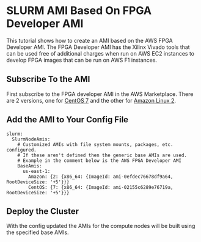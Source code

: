 # SLURM AMI Based On FPGA Developer AMI

This tutorial shows how to create an AMI based on the AWS FPGA Developer AMI.
The FPGA Developer AMI has the Xilinx Vivado tools that can be used free of additional
charges when run on AWS EC2 instances to develop FPGA images that can be run on AWS F1 instances.

## Subscribe To the AMI

First subscribe to the FPGA developer AMI in the AWS Marketplace.
There are 2 versions, one for [CentOS 7](https://aws.amazon.com/marketplace/pp/prodview-gimv3gqbpe57k?ref=cns_1clkPro) and the other for [Amazon Linux 2](https://aws.amazon.com/marketplace/pp/prodview-iehshpgi7hcjg?ref=cns_1clkPro).

## Add the AMI to Your Config File

```
slurm:
  SlurmNodeAmis:
    # Customized AMIs with file system mounts, packages, etc. configured.
    # If these aren't defined then the generic base AMIs are used.
    # Example in the comment below is the AWS FPGA Developer AMI
    BaseAmis:
      us-east-1:
        Amazon: {2: {x86_64: {ImageId: ami-0efdec76678df9a64, RootDeviceSize: '+5'}}}
        CentOS: {7: {x86_64: {ImageId: ami-02155c6289e76719a, RootDeviceSize: '+5'}}}
```

## Deploy the Cluster

With the config updated the AMIs for the compute nodes will be built using the specified base AMIs.

